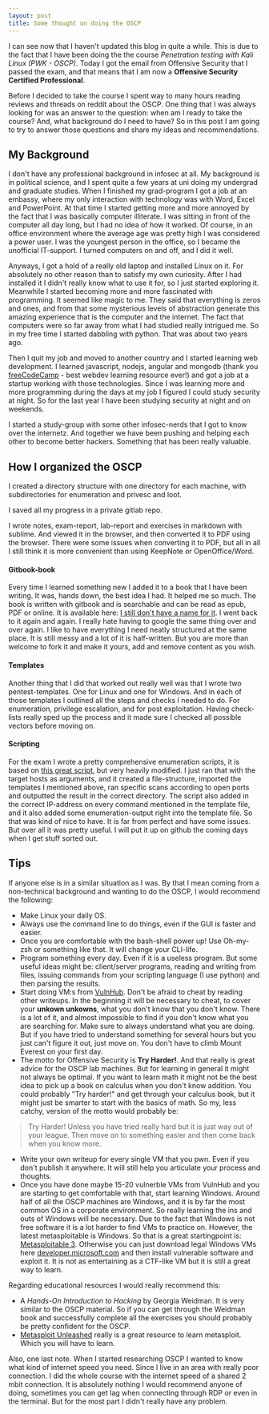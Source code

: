 ```yaml
---
layout: post
title: Some thought on doing the OSCP
---
```


I can see now that I haven't updated this blog in quite a while. This is due to the fact that I have been doing the the course *Penetration testing with Kali Linux (PWK - OSCP)*. Today I got the email from Offensive Security that I passed the exam, and that means that I am now a **Offensive Security Certified Professional**.

Before I decided to take the course I spent way to many hours reading reviews and threads on reddit about the OSCP. One thing that I was always looking for was an answer to the question: when am I ready to take the course? And, what background do I need to have? So in this post I am going to try to answer those questions and share my ideas and recommendations.

## My Background

I don't have any professional background in infosec at all. My background is in political science, and I spent quite a few years at uni doing my undergrad and graduate studies. When I finished my grad-program I got a job at an embassy, where my only interaction with technology was with Word, Excel and PowerPoint. At that time I started getting more and more annoyed by the fact that I was basically computer illiterate. I was sitting in front of the computer all day long, but I had no idea of how it worked. Of course, in an office environment where the average age was pretty high I was considered a power user. I was the youngest person in the office, so I became the unofficial IT-support. I turned computers on and off, and I did it well.

Anyways, I got a hold of a really old laptop and installed Linux on it. For absolutely no other reason than to satisfy my own curiosity. After I had installed it I didn't really know what to use it for, so I just started exploring it. Meanwhile I started becoming more and more fascinated with programming. It seemed like magic to me. They said that everything is zeros and ones, and from that some mysterious levels of abstraction generate this amazing experience that is the computer and the internet. The fact that computers were so far away from what I had studied really intrigued me. So in my free time I started dabbling with python. That was about two years ago.  

Then I quit my job and moved to another country and I started learning web development. I learned javascript, nodejs, angular and mongodb (thank you [freeCodeCamp](https://www.freecodecamp.com/) - best webdev learning resource ever!) and got a job at a startup working with those technologies. Since I was learning more and more programming during the days at my job I figured I could study security at night. So for the last year I have been studying security at night and on weekends.

I started a study-group with some other infosec-nerds that I got to know over the internetz. And together we have been pushing and helping each other to become better hackers. Something that has been really valuable.

## How I organized the OSCP

I created a directory structure with one directory for each machine, with subdirectories for enumeration and privesc and loot.

I saved all my progress in a private gitlab repo.

I wrote notes, exam-report, lab-report and exercises in markdown with sublime. And viewed it in the browser, and then converted it to PDF using the browser. There were some issues when converting it to PDF, but all in all I still think it is more convenient than using KeepNote or OpenOffice/Word.

#### Gitbook-book

Every time I learned something new I added it to a book that I have been writing. It was, hands down, the best idea I had. It helped me so much. The book is written with gitbook and is searchable and can be read as epub, PDF or online. It is available here: [I still don't have a name for it]( https://www.gitbook.com/book/bobloblaw/security/details). I went back to it again and again. I really hate having to google the same thing over and over again. I like to have everything I need neatly structured at the same place. It is still messy and a lot of it is half-written. But you are more than welcome to fork it and make it yours, add and remove content as you wish.


#### Templates

Another thing that I did that worked out really well was that I wrote two pentest-templates. One for Linux and one for Windows. And in each of those templates I outlined all the steps and checks I needed to do. For enumeration, privilege escalation, and for post exploitation. Having check-lists really sped up the process and it made sure I checked all possible vectors before moving on.

#### Scripting

For the exam I wrote a pretty comprehensive enumeration scripts, it is based on [this great script](http://www.securitysift.com/offsec-pwb-oscp/), but very heavily modified. I just ran that with the target hosts as arguments, and it created a file-structure, imported the templates I mentioned above, ran specific scans according to open ports and outputted the result in the correct directory. The script also added in the correct IP-address on every command mentioned in the template file, and it also added some enumeration-output right into the template file. So that was kind of nice to have. It is far from perfect and have some issues. But over all it was pretty useful. I will put it up on github the coming days when I get stuff sorted out.   

## Tips

If anyone else is in a similar situation as I was. By that I mean coming from a non-technical background and wanting to do the OSCP, I would recommend the following:


- Make Linux your daily OS.
- Always use the command line to do things, even if the GUI is faster and easier.
- Once you are comfortable with the bash-shell power up! Use Oh-my-zsh or something like that. It will change your CLI-life.
- Program something every day. Even if it is a useless program. But some useful ideas might be: client/server programs, reading and writing from files, issuing commands from your scripting language (I use python) and then parsing the results.
- Start doing VM:s from [VulnHub](https://www.vulnhub.com). Don't be afraid to cheat by reading other writeups. In the beginning it will be necessary to cheat, to cover your **unkown unkowns**, what you don't know that you don't know. There is a lot of it, and almost impossible to find if you don't know what you are searching for. Make sure to always understand what you are doing. But if you have tried to understand something for several hours but you just can't figure it out, just move on. You don't have to climb Mount Everest on your first day.
- The motto for Offensive Security is **Try Harder!**. And that really is great advice for the OSCP lab machines. But for learning in general it might not always be optimal. If you want to learn math it might not be the best idea to pick up a book on calculus when you don't know addition. You could probably "Try harder!" and get through your calculus book, but it might just be smarter to start with the basics of math. So my, less catchy, version of the motto would probably be:
> Try Harder! Unless you have tried really hard but it is just way out of your league. Then move on to something easier and then come back when you know more.

- Write your own writeup for every single VM that you pwn. Even if you don't publish it anywhere. It will still help you articulate your process and thoughts.
- Once you have done maybe 15-20 vulnerble VMs from VulnHub and you are starting to get comfortable with that, start learning Windows. Around half of all the OSCP machines are Windows, and it is by far the most common OS in a corporate environment. So really learning the ins and outs of Windows will be necessary. Due to the fact that Windows is not free software it is a lot harder to find VMs to practice on. However, the latest metasploitable is Windows. So that is a great startingpoint is: [Metasploitable 3](https://github.com/rapid7/metasploitable3). Otherwise you can just download legal Windows VMs here [developer.microsoft.com](https://developer.microsoft.com/en-us/microsoft-edge/tools/vms/) and then install vulnerable software and exploit it. It is not as entertaining as a CTF-like VM but it is still a great way to learn.


Regarding educational resources I would really recommend this:
- A *Hands-On Introduction to Hacking* by Georgia Weidman. It is very similar to the OSCP material. So if you can get through the Weidman book and successfully complete all the exercises you should probably be pretty confident for the OSCP.
- [Metasploit Unleashed](  https://www.offensive-security.com/metasploit-unleashed/) really is a great resource to learn metasploit. Which you will have to learn.

Also, one last note. When I started researching OSCP I wanted to know what kind of internet speed you need. Since I live in an area with really poor connection. I did the whole course with the internet speed of a shared 2 mbit connection. It is absolutely nothing I would recommend anyone of doing, sometimes you can get lag when connecting through RDP or even in the terminal. But for the most part I didn't really have any problem.
